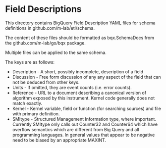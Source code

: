 # Field Descriptions

This directory contains BigQuery Field Description YAML files for schema
definitions in github.com/m-lab/etl/schema.

The content of these files should be formatted as bqx.SchemaDocs from the
github.com/m-lab/go/bqx package.

Multiple files can be applied to the same schema.

The keys are as follows:
* Description - A short, possibly incomplete, description of a field
* Discussion - Free form discussion of any any aspect of the field that can not be deduced from other keys.
* Units - If omitted, they are event counts (i.e. error counts).
* Reference - URL to a document describing a canonical version of algorithm exposed by this instrument.  Kernel code generally does not match exactly.
* Kernel - Kernel variable, field or function (for searching sources) and file with primary definition.
* SMItype - Structured Management Information type, where important.
Currently SMItype only calls out Counter32 and Counter64 which have overflow semantics which
are different from Big Query and all programming languages.  In general values that appear to be negative need to be biased by an appropriate MAXINT.

